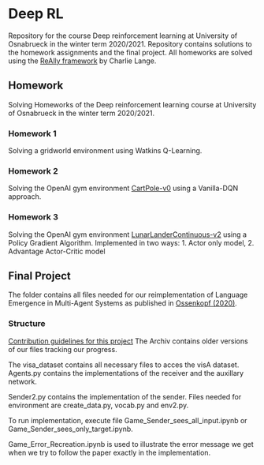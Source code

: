 # Deep RL
Repository for the course Deep reinforcement learning at University of Osnabrueck in the winter term 2020/2021.
Repository contains solutions to the homework assignments and the final project.
All homeworks are solved using the [ReAlly framework](https://github.com/geronimocharlie/ReAllY) by Charlie Lange.

## Homework
Solving Homeworks of the Deep reinforcement learning course at University of Osnabrueck in the winter term 2020/2021.

### Homework 1
Solving a gridworld environment using Watkins Q-Learning.

### Homework 2
Solving the OpenAI gym environment [CartPole-v0](https://gym.openai.com/envs/CartPole-v0/) using 
a Vanilla-DQN approach.

### Homework 3
Solving the OpenAI gym environment [LunarLanderContinuous-v2](https://gym.openai.com/envs/LunarLanderContinuous-v2/) using a Policy Gradient Algorithm. Implemented in two ways: 1. Actor only model, 2. Advantage Actor-Critic model

## Final Project
The folder contains all files needed for our reimplementation of Language Emergence in Multi-Agent Systems as published in [Ossenkopf (2020)](https://openreview.net/forum?id=Hke1gySFvB).

### Structure

[Contribution guidelines for this project](DeepRL/FinalProject/Archive)
The Archiv contains older versions of our files tracking our progress.

The visa_dataset contains all necessary files to acces the visA dataset.
Agents.py contains the implementations of the receiver and the auxillary network.

Sender2.py contains the implementation of the sender.
Files needed for environment are create_data.py, vocab.py and env2.py.

To run implementation, execute file Game_Sender_sees_all_input.ipynb or Game_Sender_sees_only_target.ipynb.

Game_Error_Recreation.ipynb is used to illustrate the error message we get when we try to follow the paper exactly in the implementation.
